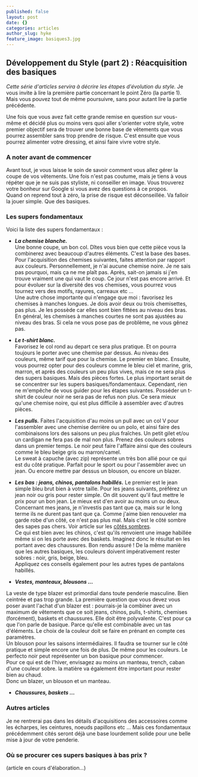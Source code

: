 ```yaml
---
published: false
layout: post
date: {}
categories: articles
author_slug: hyke
feature_image: basiques3.jpg
---
```

## Développement du Style (part 2) : Réacquisition des basiques

*Cette série d'articles servira à décrire les étapes d'évolution du style.*
Je vous invite à lire la première partie concernant le point Zéro (la partie 1). Mais vous pouvez tout de même poursuivre, sans pour autant lire la partie précédente.  
  
  
Une fois que vous avez fait cette grande remise en question sur vous-même et décidé plus ou moins vers quoi aller s'orienter votre style, votre premier objectif sera de trouver une bonne base de vêtements que vous pourrez assembler sans trop prendre de risque. C'est ensuite que vous pourrez alimenter votre dressing, et ainsi faire vivre votre style.

### A noter avant de commencer

Avant tout, je vous laisse le soin de savoir comment vous allez gérer la coupe de vos vêtements. Une fois n'est pas coutume, mais je tiens à vous répéter que je ne suis pas styliste, ni conseiller en image. Vous trouverez votre bonheur sur Google si vous avez des questions à ce propos.  
Quand on reprend tout à zéro, la prise de risque est déconseillée. Va falloir la jouer simple. Que des basiques.

### Les supers fondamentaux

Voici la liste des supers fondamentaux :  

* ***La chemise blanche.***  
Une bonne coupe, un bon col. Dîtes vous bien que cette pièce vous la combinerez avec beaucoup d'autres éléments. C'est la base des bases. Pour l'acquisition des chemises suivantes, faites attention par rapport aux couleurs. Personnellement, je n'ai aucune chemise noire. Je ne sais pas pourquoi, mais ça ne me plaît pas. Après, sait-on jamais si j'en trouve vraiment une qui vaut le coup. Ce jour n'est pas encore arrivé. Et pour évoluer sur la diversité des vos chemises, vous pourrez vous tournez vers des motifs, rayures, carreaux etc ...  
Une autre chose importante qui n'engage que moi : favorisez les chemises à manches longues. Je dois avoir deux ou trois chemisettes, pas plus. Je les possède car elles sont bien fittées au niveau des bras. En général, les chemises à manches courtes ne sont pas ajustées au niveau des bras. Si cela ne vous pose pas de problème, ne vous gênez pas.

* ***Le t-shirt blanc.***  
Favorisez le col rond au depart ce sera plus pratique. Et on pourra toujours le porter avec une chemise par dessus. Au niveau des couleurs, même tarif que pour la chemise. Le premier en blanc. Ensuite, vous pourrez opter pour des couleurs comme le bleu ciel et marine, gris, marron, et après des couleurs un peu plus vives, mais ce ne sera plus des supers basiques. Mais des pièces fortes. Le plus important serait de se concentrer sur les supers basiques/fondamentaux. Cependant, rien ne m'empêche de vous guider pour les étapes suivantes.
Posséder un t-shirt de couleur noir ne sera pas de refus non plus. Ce sera mieux qu'une chemise noire, qui est plus difficile à assembler avec d'autres pièces.

* ***Les pulls.***
Faites l'acquisition d'au moins un pull avec un col V pour l'assembler avec une chemise derrière ou un polo, et ainsi faire des combinaisons lors des saisons un peu plus fraîches. Un petit gilet et/ou un cardigan ne fera pas de mal non plus. Prenez des couleurs sobres dans un premier temps. Le noir peut faire l'affaire ainsi que des couleurs comme le bleu beige gris ou marron/camel.  
Le sweat à capuche (avec zip) représente un très bon allié pour ce qui est du côté pratique. Parfait pour le sport ou pour l'assembler avec un jean. Ou encore mettre par dessus un blouson, ou encore un blazer.

* ***Les bas : jeans, chinos, pantalons habillés.***
Le premier est le jean simple bleu brut bien à votre taille. Pour les jeans suivants, préférez un jean noir ou gris pour rester simple.
On dit souvent qu'il faut mettre le prix pour un bon jean. Le mieux est d'en avoir au moins un ou deux. Concernant mes jeans, je n'investis pas tant que ça, mais sur le long terme ils ne durent pas tant que ça. Comme j'aime bien renouveler ma garde robe d'un côté, ce n'est pas plus mal. Mais c'est le côté sombre des sapes pas chers. Voir article sur les [côtés sombres](http://www.crevardstyle.com/Les-c%C3%B4t%C3%A9s-Sombres-de-Crevard-Styl%C3%A9).  
Ce qui est bien avec les chinos, c'est qu'ils renvoient une image habillée même si on les porte avec des baskets. Imaginez donc le résultat en les portant avec des chaussures. Bon rendu assuré ! De la même manière que les autres basiques, les couleurs doivent impérativement rester sobres : noir, gris, beige, bleu.  
Appliquez ces conseils également pour les autres types de pantalons habillés.

* ***Vestes, manteaux, blousons ...***

La veste de type blazer est primordial dans toute penderie masculine. Bien ceintrée et pas trop grande. La première question que vous devez vous poser avant l'achat d'un blazer est : pourrais-je la combiner avec un maximum de vêtements que ce soit jeans, chinos, pulls, t-shirts, chemises (forcément), baskets et chaussures. Elle doit être polyvalente. C'est pour ça que l'on parle de basique. Parce qu'elle est combinable avec un tas d'éléments. Le choix de la couleur doit se faire en prénant en compte ces paramètres.  
Un blouson pour les saisons intermédiaires. Il faudra se tourner sur le côté pratique et simple encore une fois de plus. De même pour les couleurs. Le perfecto noir peut représenter un bon basique pour commencer.  
Pour ce qui est de l'hiver, envisagez au moins un manteau, trench, caban d'une couleur sobre. la matière va également être important pour rester bien au chaud.  
Donc un blazer, un blouson et un manteau.

* ***Chaussures, baskets ...***



### Autres articles

Je ne rentrerai pas dans les détails d'acquisitions des accessoires comme les écharpes, les ceintures, noeuds papillons etc ... Mais ces fondamentaux précédemment cités seront déjà une base lourdement solide pour une belle mise à jour de votre penderie.

### Où se procurer ces supers basiques à bas prix ?

(article en cours d'élaboration...)

